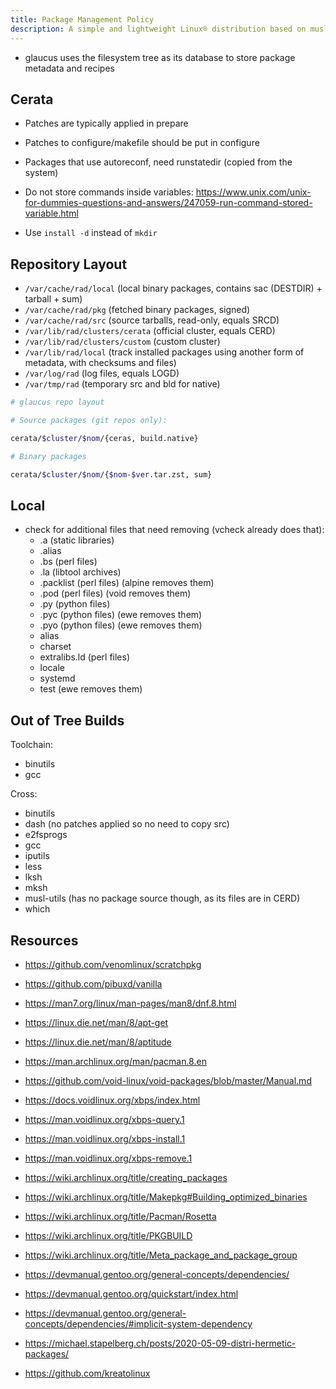 ```yaml
---
title: Package Management Policy
description: A simple and lightweight Linux® distribution based on musl libc and toybox
---
```


- glaucus uses the filesystem tree as its database to store package metadata and recipes

## Cerata
- Patches are typically applied in prepare
- Patches to configure/makefile should be put in configure
- Packages that use autoreconf, need runstatedir (copied from the system)

- Do not store commands inside variables: https://www.unix.com/unix-for-dummies-questions-and-answers/247059-run-command-stored-variable.html

- Use `install -d` instead of `mkdir`

## Repository Layout
- `/var/cache/rad/local` (local binary packages, contains sac (DESTDIR) + tarball + sum)
- `/var/cache/rad/pkg` (fetched binary packages, signed)
- `/var/cache/rad/src` (source tarballs, read-only, equals SRCD)
- `/var/lib/rad/clusters/cerata` (official cluster, equals CERD)
- `/var/lib/rad/clusters/custom` (custom cluster)
- `/var/lib/rad/local` (track installed packages using another form of metadata, with checksums and files)
- `/var/log/rad` (log files, equals LOGD)
- `/var/tmp/rad` (temporary src and bld for native)

```sh
# glaucus repo layout

# Source packages (git repos only):

cerata/$cluster/$nom/{ceras, build.native}

# Binary packages

cerata/$cluster/$nom/{$nom-$ver.tar.zst, sum}
```

## Local
- check for additional files that need removing (vcheck already does that):
  - .a (static libraries)
  - .alias
  - .bs (perl files)
  - .la (libtool archives)
  - .packlist (perl files) (alpine removes them)
  - .pod (perl files) (void removes them)
  - .py (python files)
  - .pyc (python files) (ewe removes them)
  - .pyo (python files) (ewe removes them)
  - alias
  - charset
  - extralibs.ld (perl files)
  - locale
  - systemd
  - test (ewe removes them)

## Out of Tree Builds
Toolchain:
- binutils
- gcc

Cross:
- binutils
- dash (no patches applied so no need to copy src)
- e2fsprogs
- gcc
- iputils
- less
- lksh
- mksh
- musl-utils (has no package source though, as its files are in CERD)
- which

## Resources
- https://github.com/venomlinux/scratchpkg
- https://github.com/pibuxd/vanilla
- https://man7.org/linux/man-pages/man8/dnf.8.html
- https://linux.die.net/man/8/apt-get
- https://linux.die.net/man/8/aptitude
- https://man.archlinux.org/man/pacman.8.en

- https://github.com/void-linux/void-packages/blob/master/Manual.md
- https://docs.voidlinux.org/xbps/index.html
- https://man.voidlinux.org/xbps-query.1
- https://man.voidlinux.org/xbps-install.1
- https://man.voidlinux.org/xbps-remove.1

- https://wiki.archlinux.org/title/creating_packages
- https://wiki.archlinux.org/title/Makepkg#Building_optimized_binaries
- https://wiki.archlinux.org/title/Pacman/Rosetta
- https://wiki.archlinux.org/title/PKGBUILD
- https://wiki.archlinux.org/title/Meta_package_and_package_group

- https://devmanual.gentoo.org/general-concepts/dependencies/
- https://devmanual.gentoo.org/quickstart/index.html
- https://devmanual.gentoo.org/general-concepts/dependencies/#implicit-system-dependency

- https://michael.stapelberg.ch/posts/2020-05-09-distri-hermetic-packages/
- https://github.com/kreatolinux
